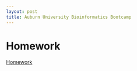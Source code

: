 ```yaml
---
layout: post
title: Auburn University Bioinformatics Bootcamp
---
```

# Homework

[Homework](homework.md)

